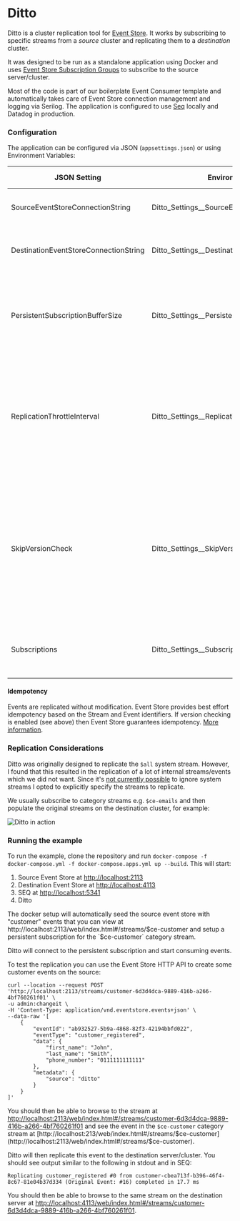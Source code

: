 # Ditto

Ditto is a cluster replication tool for [Event Store](http://eventstore.org). It works by subscribing to specific streams from a _source_ cluster and replicating them to a _destination_ cluster.

It was designed to be run as a standalone application using Docker and uses [Event Store Subscription Groups](https://eventstore.com/docs/dotnet-api/competing-consumers/index.html) to subscribe to the source server/cluster.

Most of the code is part of our boilerplate Event Consumer template and automatically takes care of Event Store connection management and logging via Serilog. The application is configured to use [Seq](https://datalust.co/seq) locally and Datadog in production.

### Configuration

The application can be configured via JSON (`appsettings.json`) or using Environment Variables:

| JSON Setting | Environment Variable | Default Value | Description |
| ------------ | -------------------- | ----------- | ----------- |
| SourceEventStoreConnectionString | Ditto_Settings__SourceEventStoreConnectionString |   | The source event store connection string |
| DestinationEventStoreConnectionString | Ditto_Settings__DestinationEventStoreConnectionString |   | The destination event store connection string |
| PersistentSubscriptionBufferSize | Ditto_Settings__PersistentSubscriptionBufferSize | 10 | The buffer size of the subscription. This should be increased for large, frequently updated streams |
| ReplicationThrottleInterval | Ditto_Settings__ReplicationThrottleInterval | 0 | The interval in milliseconds to wait between events. This can be useful if you want to reduce the load on your source server |
| SkipVersionCheck | Ditto_Settings__SkipVersionCheck | false | Whether to skip the version check when replicating streams. This may need to be enabled if you are partially replicating streams rather than reading from the beginning |
| Subscriptions | Ditto_Settings__Subscriptions |  | Array of the persistent subscriptions that should be used for replication |

#### Idempotency

Events are replicated without modification. Event Store provides best effort idempotency based on the Stream and Event identifiers. If version checking is enabled (see above) then Event Store guarantees idempotency. [More information](https://eventstore.com/docs/dotnet-api/optimistic-concurrency-and-idempotence/index.html#idempotence).

### Replication Considerations

Ditto was originally designed to replicate the `$all` system stream. However, I found that this resulted in the replication of a lot of internal streams/events which we did not want. Since it's [not currently possible](https://github.com/EventStore/EventStore/issues/718) to ignore system streams I opted to explicitly specify the streams to replicate.

We usually subscribe to category streams e.g. `$ce-emails` and then populate the original streams on the destination cluster, for example:

![Ditto in action](docs/img/ditto.png)

### Running the example

To run the example, clone the repository and run `docker-compose -f docker-compose.yml -f docker-compose.apps.yml up --build`. This will start:

1. Source Event Store at [http://localhost:2113](http://localhost:2113)
2. Destination Event Store at [http://localhost:4113](http://localhost:4113)
3. SEQ at [http://localhost:5341](http://localhost:5341)
4. Ditto

The docker setup will automatically seed the source event store with "customer" events that you can view at http://localhost:2113/web/index.html#/streams/$ce-customer and setup a persistent subscription for the `$ce-customer` category stream.

Ditto will connect to the persistent subscription and start consuming events.

To test the replication you can use the Event Store HTTP API to create some customer events on the source:

```
curl --location --request POST 'http://localhost:2113/streams/customer-6d3d4dca-9889-416b-a266-4bf760261f01' \
-u admin:changeit \
-H 'Content-Type: application/vnd.eventstore.events+json' \
--data-raw '[
    {
        "eventId": "ab932527-5b9a-4868-82f3-42194bbfd022",
        "eventType": "customer_registered",
        "data": {
            "first_name": "John",
            "last_name": "Smith",
            "phone_number": "0111111111111"
        },
        "metadata": {
            "source": "ditto"
        }
    }
]'
```

You should then be able to browse to the stream at [http://localhost:2113/web/index.html#/streams/customer-6d3d4dca-9889-416b-a266-4bf760261f01](http://localhost:2113/web/index.html#/streams/customer-6d3d4dca-9889-416b-a266-4bf760261f01) and see the event in the `$ce-customer` category stream at [http://localhost:213/web/index.html#/streams/$ce-customer](http://localhost:2113/web/index.html#/streams/$ce-customer).

Ditto will then replicate this event to the destination server/cluster. You should see output similar to the following in stdout and in SEQ:

```
Replicating customer_registered #0 from customer-cbea713f-b396-46f4-8c67-81e04b37d334 (Original Event: #16) completed in 17.7 ms
```

You should then be able to browse to the same stream on the destination server at [http://localhost:4113/web/index.html#/streams/customer-6d3d4dca-9889-416b-a266-4bf760261f01](http://localhost:4113/web/index.html#/streams/customer-6d3d4dca-9889-416b-a266-4bf760261f01).